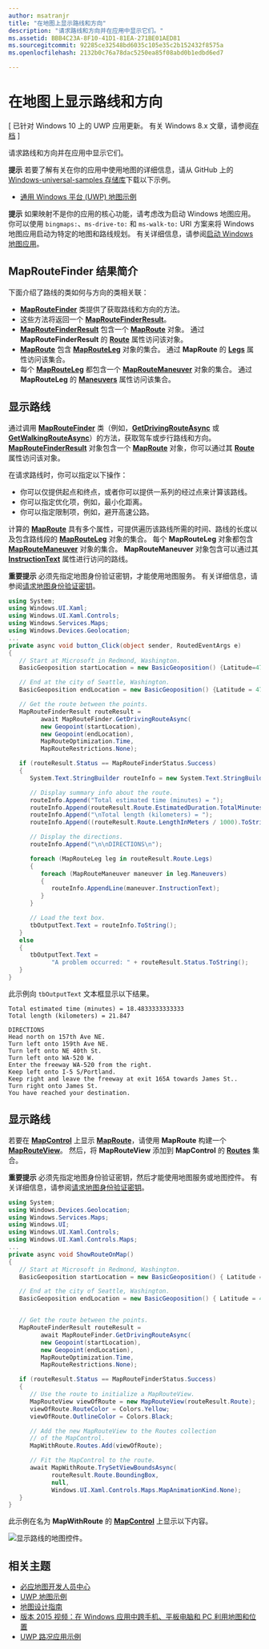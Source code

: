 ```yaml
---
author: msatranjr
title: "在地图上显示路线和方向"
description: "请求路线和方向并在应用中显示它们。"
ms.assetid: BBB4C23A-8F10-41D1-81EA-271BE01AED81
ms.sourcegitcommit: 92285ce32548bd6035c105e35c2b152432f8575a
ms.openlocfilehash: 2132b0c76a78dac5250ea85f08abd0b1edbd6ed7

---
```


# 在地图上显示路线和方向


\[ 已针对 Windows 10 上的 UWP 应用更新。 有关 Windows 8.x 文章，请参阅[存档](http://go.microsoft.com/fwlink/p/?linkid=619132) \]


请求路线和方向并在应用中显示它们。

**提示** 若要了解有关在你的应用中使用地图的详细信息，请从 GitHub 上的 [Windows-universal-samples 存储库](http://go.microsoft.com/fwlink/p/?LinkId=619979)下载以下示例。

-   [通用 Windows 平台 (UWP) 地图示例](http://go.microsoft.com/fwlink/p/?LinkId=619977)

**提示** 如果映射不是你的应用的核心功能，请考虑改为启动 Windows 地图应用。 你可以使用 `bingmaps:`、`ms-drive-to:` 和 `ms-walk-to:` URI 方案来将 Windows 地图应用启动为特定的地图和路线规划。 有关详细信息，请参阅[启动 Windows 地图应用](https://msdn.microsoft.com/library/windows/apps/mt228341)。

 

## MapRouteFinder 结果简介


下面介绍了路线的类如何与方向的类相关联：

-   [**MapRouteFinder**](https://msdn.microsoft.com/library/windows/apps/dn636938) 类提供了获取路线和方向的方法。
-   这些方法将返回一个 [**MapRouteFinderResult**](https://msdn.microsoft.com/library/windows/apps/dn636939)。
-   [**MapRouteFinderResult**](https://msdn.microsoft.com/library/windows/apps/dn636939) 包含一个 [**MapRoute**](https://msdn.microsoft.com/library/windows/apps/dn636937) 对象。 通过 **MapRouteFinderResult** 的 [**Route**](https://msdn.microsoft.com/library/windows/apps/dn636940) 属性访问该对象。
-   [**MapRoute**](https://msdn.microsoft.com/library/windows/apps/dn636937) 包含 [**MapRouteLeg**](https://msdn.microsoft.com/library/windows/apps/dn636955) 对象的集合。 通过 **MapRoute** 的 [**Legs**](https://msdn.microsoft.com/library/windows/apps/dn636973) 属性访问该集合。
-   每个 [**MapRouteLeg**](https://msdn.microsoft.com/library/windows/apps/dn636955) 都包含一个 [**MapRouteManeuver**](https://msdn.microsoft.com/library/windows/apps/dn636961) 对象的集合。 通过 **MapRouteLeg** 的 [**Maneuvers**](https://msdn.microsoft.com/library/windows/apps/dn636959) 属性访问该集合。

## 显示路线


通过调用 [**MapRouteFinder**](https://msdn.microsoft.com/library/windows/apps/dn636938) 类（例如，[**GetDrivingRouteAsync**](https://msdn.microsoft.com/library/windows/apps/dn636943) 或 [**GetWalkingRouteAsync**](https://msdn.microsoft.com/library/windows/apps/dn636953)）的方法，获取驾车或步行路线和方向。 [**MapRouteFinderResult**](https://msdn.microsoft.com/library/windows/apps/dn636939) 对象包含一个 [**MapRoute**](https://msdn.microsoft.com/library/windows/apps/dn636937) 对象，你可以通过其 [**Route**](https://msdn.microsoft.com/library/windows/apps/dn636940) 属性访问该对象。

在请求路线时，你可以指定以下操作：

-   你可以仅提供起点和终点，或者你可以提供一系列的经过点来计算该路线。
-   你可以指定优化项，例如，最小化距离。
-   你可以指定限制项，例如，避开高速公路。

计算的 [**MapRoute**](https://msdn.microsoft.com/library/windows/apps/dn636937) 具有多个属性，可提供遍历该路线所需的时间、路线的长度以及包含路线段的 [**MapRouteLeg**](https://msdn.microsoft.com/library/windows/apps/dn636955) 对象的集合。 每个 **MapRouteLeg** 对象都包含 [**MapRouteManeuver**](https://msdn.microsoft.com/library/windows/apps/dn636961) 对象的集合。 **MapRouteManeuver** 对象包含可以通过其 [**InstructionText**](https://msdn.microsoft.com/library/windows/apps/dn636964) 属性进行访问的路线。

**重要提示** 必须先指定地图身份验证密钥，才能使用地图服务。 有关详细信息，请参阅[请求地图身份验证密钥](authentication-key.md)。

 

```csharp
using System;
using Windows.UI.Xaml;
using Windows.UI.Xaml.Controls;
using Windows.Services.Maps;
using Windows.Devices.Geolocation;
...
private async void button_Click(object sender, RoutedEventArgs e)
{
   // Start at Microsoft in Redmond, Washington.
   BasicGeoposition startLocation = new BasicGeoposition() {Latitude=47.643,Longitude=-122.131};

   // End at the city of Seattle, Washington.
   BasicGeoposition endLocation = new BasicGeoposition() {Latitude = 47.604,Longitude= -122.329};

   // Get the route between the points.
   MapRouteFinderResult routeResult =
         await MapRouteFinder.GetDrivingRouteAsync(
         new Geopoint(startLocation),
         new Geopoint(endLocation),
         MapRouteOptimization.Time,
         MapRouteRestrictions.None);

   if (routeResult.Status == MapRouteFinderStatus.Success)
   {
      System.Text.StringBuilder routeInfo = new System.Text.StringBuilder();

      // Display summary info about the route.
      routeInfo.Append("Total estimated time (minutes) = ");
      routeInfo.Append(routeResult.Route.EstimatedDuration.TotalMinutes.ToString());
      routeInfo.Append("\nTotal length (kilometers) = ");
      routeInfo.Append((routeResult.Route.LengthInMeters / 1000).ToString());

      // Display the directions.
      routeInfo.Append("\n\nDIRECTIONS\n");

      foreach (MapRouteLeg leg in routeResult.Route.Legs)
      {
         foreach (MapRouteManeuver maneuver in leg.Maneuvers)
         {
            routeInfo.AppendLine(maneuver.InstructionText);
         }
      }

      // Load the text box.
      tbOutputText.Text = routeInfo.ToString();
   }
   else
   {
      tbOutputText.Text =
            "A problem occurred: " + routeResult.Status.ToString();
   }
}
```

此示例向 `tbOutputText` 文本框显示以下结果。

``` syntax
Total estimated time (minutes) = 18.4833333333333
Total length (kilometers) = 21.847

DIRECTIONS
Head north on 157th Ave NE.
Turn left onto 159th Ave NE.
Turn left onto NE 40th St.
Turn left onto WA-520 W.
Enter the freeway WA-520 from the right.
Keep left onto I-5 S/Portland.
Keep right and leave the freeway at exit 165A towards James St..
Turn right onto James St.
You have reached your destination.
```

## 显示路线


若要在 [**MapControl**](https://msdn.microsoft.com/library/windows/apps/dn637004) 上显示 [**MapRoute**](https://msdn.microsoft.com/library/windows/apps/dn636937)，请使用 **MapRoute** 构建一个 [**MapRouteView**](https://msdn.microsoft.com/library/windows/apps/dn637122)。 然后，将 **MapRouteView** 添加到 **MapControl** 的 [**Routes**](https://msdn.microsoft.com/library/windows/apps/dn637047) 集合。

**重要提示** 必须先指定地图身份验证密钥，然后才能使用地图服务或地图控件。 有关详细信息，请参阅[请求地图身份验证密钥](authentication-key.md)。

 

```csharp
using System;
using Windows.Devices.Geolocation;
using Windows.Services.Maps;
using Windows.UI;
using Windows.UI.Xaml.Controls;
using Windows.UI.Xaml.Controls.Maps;
...
private async void ShowRouteOnMap()
{
   // Start at Microsoft in Redmond, Washington.
   BasicGeoposition startLocation = new BasicGeoposition() { Latitude = 47.643, Longitude = -122.131 };

   // End at the city of Seattle, Washington.
   BasicGeoposition endLocation = new BasicGeoposition() { Latitude = 47.604, Longitude = -122.329 };


   // Get the route between the points.
   MapRouteFinderResult routeResult =
         await MapRouteFinder.GetDrivingRouteAsync(
         new Geopoint(startLocation),
         new Geopoint(endLocation),
         MapRouteOptimization.Time,
         MapRouteRestrictions.None);

   if (routeResult.Status == MapRouteFinderStatus.Success)
   {
      // Use the route to initialize a MapRouteView.
      MapRouteView viewOfRoute = new MapRouteView(routeResult.Route);
      viewOfRoute.RouteColor = Colors.Yellow;
      viewOfRoute.OutlineColor = Colors.Black;

      // Add the new MapRouteView to the Routes collection
      // of the MapControl.
      MapWithRoute.Routes.Add(viewOfRoute);

      // Fit the MapControl to the route.
      await MapWithRoute.TrySetViewBoundsAsync(
            routeResult.Route.BoundingBox,
            null,
            Windows.UI.Xaml.Controls.Maps.MapAnimationKind.None);
   }
}
```

此示例在名为 **MapWithRoute** 的 [**MapControl**](https://msdn.microsoft.com/library/windows/apps/dn637004) 上显示以下内容。

![显示路线的地图控件。](images/routeonmap.png)

## 相关主题

* [必应地图开发人员中心](https://www.bingmapsportal.com/)
* [UWP 地图示例](http://go.microsoft.com/fwlink/p/?LinkId=619977)
* [地图设计指南](https://msdn.microsoft.com/library/windows/apps/dn596102)
* [版本 2015 视频：在 Windows 应用中跨手机、平板电脑和 PC 利用地图和位置](https://channel9.msdn.com/Events/Build/2015/2-757)
* [UWP 路况应用示例](http://go.microsoft.com/fwlink/p/?LinkId=619982)




<!--HONumber=Jun16_HO5-->


